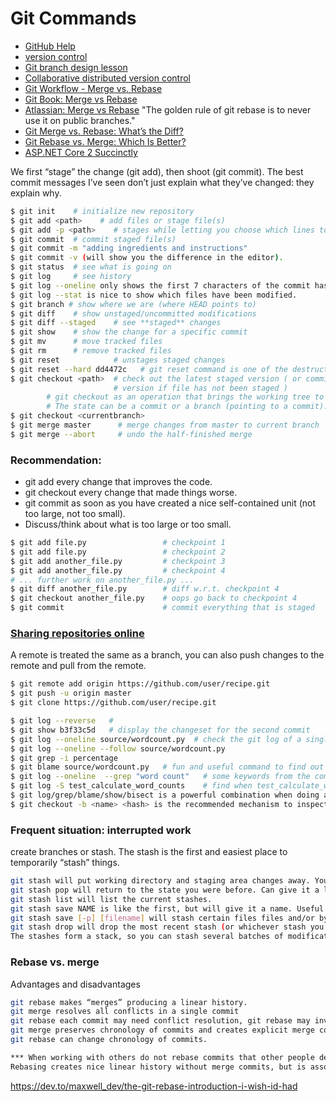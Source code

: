 # Git Commands

- [GitHub Help](https://help.github.com/en/github)
- [version control](https://coderefinery.org/lessons/)
- [Git branch design lesson](https://coderefinery.github.io/git-branch-design/)
- [Collaborative distributed version control](https://coderefinery.github.io/git-collaborative/)
- [Git Workflow - Merge vs. Rebase](https://frontend.turing.io/lessons/module-2/merge-vs-rebase.html?ads_cmpid=6451354298&ads_adid=76255849919&ads_matchtype=b&ads_network=g&ads_creative=378042327747&utm_term=&ads_targetid=dsa-416714872696&utm_campaign=&utm_source=adwords&utm_medium=ppc&ttv=2&gclid=EAIaIQobChMIoei-o4_15QIVjMhkCh0d1wyxEAAYAiAAEgJpGvD_BwE)
- [Git Book: Merge vs Rebase](https://git-scm.com/book/en/v2/Git-Branching-Rebasing)
- [Atlassian: Merge vs Rebase](https://www.atlassian.com/git/tutorials/merging-vs-rebasing) "The golden rule of git rebase is to never use it on public branches."
- [Git Merge vs. Rebase: What’s the Diff?](https://hackernoon.com/git-merge-vs-rebase-whats-the-diff-76413c117333)
- [Git Rebase vs. Merge: Which Is Better?](https://www.perforce.com/blog/vcs/git-rebase-vs-merge-which-better)
- [ASP.NET Core 2 Succinctly](https://www.syncfusion.com/ebooks/aspnet-core-2-succinctly/asp-net-core-basics)

We first “stage” the change (git add), then shoot (git commit).
The best commit messages I’ve seen don’t just explain what they’ve changed: they explain why.

```bash
$ git init    # initialize new repository
$ git add <path>    # add files or stage file(s)
$ git add -p <path>    # stages while letting you choose which lines to take
$ git commit  # commit staged file(s)
$ git commit -m "adding ingredients and instructions"
$ git commit -v (will show you the difference in the editor).
$ git status  # see what is going on
$ git log     # see history
$ git log --oneline only shows the first 7 characters of the commit hash and is good to get an overview.
$ git log --stat is nice to show which files have been modified.
$ git branch # show where we are (where HEAD points to) 
$ git diff    # show unstaged/uncommitted modifications
$ git diff --staged    # see **staged** changes
$ git show    # show the change for a specific commit
$ git mv      # move tracked files
$ git rm      # remove tracked files
$ git reset            # unstages staged changes
$ git reset --hard dd4472c   # git reset command is one of the destructive commands in Git, so use with caution.
$ git checkout <path>  # check out the latest staged version ( or committed
                       # version if file has not been staged )
        # git checkout as an operation that brings the working tree to a specific state.
        # The state can be a commit or a branch (pointing to a commit).
$ git checkout <currentbranch>
$ git merge master      # merge changes from master to current branch
$ git merge --abort     # undo the half-finished merge
```

### Recommendation:

* git add every change that improves the code.
* git checkout every change that made things worse.
* git commit as soon as you have created a nice self-contained unit (not too large, not too small).
* Discuss/think about what is too large or too small.

```bash
$ git add file.py                 # checkpoint 1
$ git add file.py                 # checkpoint 2
$ git add another_file.py         # checkpoint 3
$ git add another_file.py         # checkpoint 4
# ... further work on another_file.py ...
$ git diff another_file.py        # diff w.r.t. checkpoint 4
$ git checkout another_file.py    # oops go back to checkpoint 4
$ git commit                      # commit everything that is staged
```

### [Sharing repositories online](https://coderefinery.github.io/git-collaborative/)

A remote is treated the same as a branch, you can also push changes to the remote and pull from the remote.
```bash
$ git remote add origin https://github.com/user/recipe.git
$ git push -u origin master
$ git clone https://github.com/user/recipe.git

$ git log --reverse   #
$ git show b3f33c5d   # display the changeset for the second commit
$ git log --oneline source/wordcount.py  # check the git log of a single file
$ git log --oneline --follow source/wordcount.py
$ git grep -i percentage
$ git blame source/wordcount.py   # fun and useful command to find out when a specific line got introduced and by whom
$ git log --oneline  --grep "word count"   # some keywords from the commit message
$ git log -S test_calculate_word_counts    # find when test_calculate_word_counts  was removed
$ git log/grep/blame/show/bisect is a powerful combination when doing archaeology in a project.
$ git checkout -b <name> <hash> is the recommended mechanism to inspect old code

```

### Frequent situation: interrupted work
  create branches or stash.
  The stash is the first and easiest place to temporarily “stash” things.
```bash
git stash will put working directory and staging area changes away. Your code will be same as last commit.
git stash pop will return to the state you were before. Can give it a list.
git stash list will list the current stashes.
git stash save NAME is like the first, but will give it a name. Useful if it might last a while.
git stash save [-p] [filename] will stash certain files files and/or by patches.
git stash drop will drop the most recent stash (or whichever stash you give).
The stashes form a stack, so you can stash several batches of modifications.
```
### Rebase vs. merge

Advantages and disadvantages
```bash
git rebase makes “merges” producing a linear history.
git merge resolves all conflicts in a single commit
git rebase each commit may need conflict resolution, git rebase may invalidate tests.
git merge preserves chronology of commits and creates explicit merge commits (unless fast-forward).
git rebase can change chronology of commits.

*** When working with others do not rebase commits that other people depend on (history has changed).
Rebasing creates nice linear history without merge commits, but is associated with potential risks.
```
https://dev.to/maxwell_dev/the-git-rebase-introduction-i-wish-id-had
